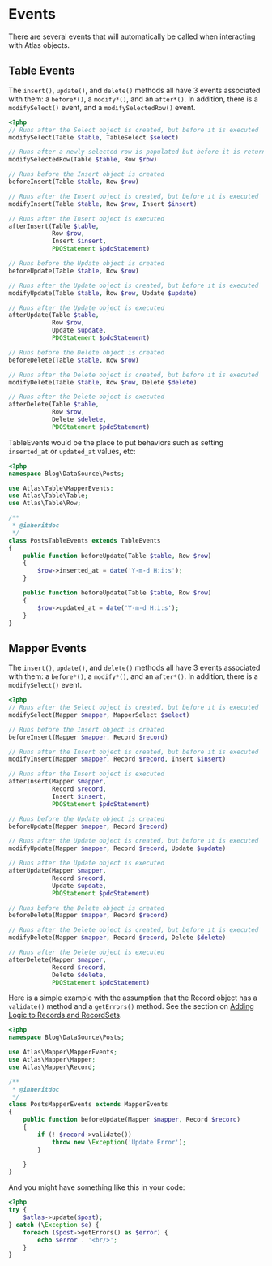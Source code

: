 # Events

There are several events that will automatically be called when interacting with
Atlas objects.

## Table Events

The `insert()`, `update()`, and `delete()` methods all have 3 events associated
with them: a `before*()`, a `modify*()`, and an `after*()`. In addition, there
is a `modifySelect()` event, and a `modifySelectedRow()` event.

```php
<?php
// Runs after the Select object is created, but before it is executed
modifySelect(Table $table, TableSelect $select)

// Runs after a newly-selected row is populated but before it is returned
modifySelectedRow(Table $table, Row $row)

// Runs before the Insert object is created
beforeInsert(Table $table, Row $row)

// Runs after the Insert object is created, but before it is executed
modifyInsert(Table $table, Row $row, Insert $insert)

// Runs after the Insert object is executed
afterInsert(Table $table,
            Row $row,
            Insert $insert,
            PDOStatement $pdoStatement)

// Runs before the Update object is created
beforeUpdate(Table $table, Row $row)

// Runs after the Update object is created, but before it is executed
modifyUpdate(Table $table, Row $row, Update $update)

// Runs after the Update object is executed
afterUpdate(Table $table,
            Row $row,
            Update $update,
            PDOStatement $pdoStatement)

// Runs before the Delete object is created
beforeDelete(Table $table, Row $row)

// Runs after the Delete object is created, but before it is executed
modifyDelete(Table $table, Row $row, Delete $delete)

// Runs after the Delete object is executed
afterDelete(Table $table,
            Row $row,
            Delete $delete,
            PDOStatement $pdoStatement)
```

TableEvents would be the place to put behaviors such as setting `inserted_at` or
`updated_at` values, etc:

```php
<?php
namespace Blog\DataSource\Posts;

use Atlas\Table\MapperEvents;
use Atlas\Table\Table;
use Atlas\Table\Row;

/**
 * @inheritdoc
 */
class PostsTableEvents extends TableEvents
{
    public function beforeUpdate(Table $table, Row $row)
    {
        $row->inserted_at = date('Y-m-d H:i:s');
    }

    public function beforeUpdate(Table $table, Row $row)
    {
        $row->updated_at = date('Y-m-d H:i:s');
    }
}
```

## Mapper Events

The `insert()`, `update()`, and `delete()` methods all have 3 events associated
with them: a `before*()`, a `modify*()`, and an `after*()`. In addition, there
is a `modifySelect()` event.

```php
<?php
// Runs after the Select object is created, but before it is executed
modifySelect(Mapper $mapper, MapperSelect $select)

// Runs before the Insert object is created
beforeInsert(Mapper $mapper, Record $record)

// Runs after the Insert object is created, but before it is executed
modifyInsert(Mapper $mapper, Record $record, Insert $insert)

// Runs after the Insert object is executed
afterInsert(Mapper $mapper,
            Record $record,
            Insert $insert,
            PDOStatement $pdoStatement)

// Runs before the Update object is created
beforeUpdate(Mapper $mapper, Record $record)

// Runs after the Update object is created, but before it is executed
modifyUpdate(Mapper $mapper, Record $record, Update $update)

// Runs after the Update object is executed
afterUpdate(Mapper $mapper,
            Record $record,
            Update $update,
            PDOStatement $pdoStatement)

// Runs before the Delete object is created
beforeDelete(Mapper $mapper, Record $record)

// Runs after the Delete object is created, but before it is executed
modifyDelete(Mapper $mapper, Record $record, Delete $delete)

// Runs after the Delete object is executed
afterDelete(Mapper $mapper,
            Record $record,
            Delete $delete,
            PDOStatement $pdoStatement)
```

Here is a simple example with the assumption that the Record object has a
`validate()` method and a `getErrors()` method. See the section on [Adding Logic
to Records and RecordSets](behavior.html).

```php
<?php
namespace Blog\DataSource\Posts;

use Atlas\Mapper\MapperEvents;
use Atlas\Mapper\Mapper;
use Atlas\Mapper\Record;

/**
 * @inheritdoc
 */
class PostsMapperEvents extends MapperEvents
{
    public function beforeUpdate(Mapper $mapper, Record $record)
    {
        if (! $record->validate())
            throw new \Exception('Update Error');
        }

    }
}
```

And you might have something like this in your code:

```php
<?php
try {
    $atlas->update($post);
} catch (\Exception $e) {
    foreach ($post->getErrors() as $error) {
        echo $error . '<br/>';
    }
}
```
